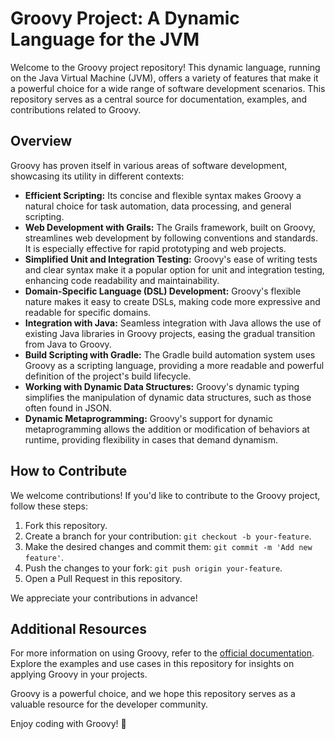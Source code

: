 <!DOCTYPE html>
<html lang="en">
<head>
  <meta charset="UTF-8">
  <meta name="viewport" content="width=device-width, initial-scale=1.0">
  <title>Groovy Project</title>
</head>
<body>

  <h1>Groovy Project: A Dynamic Language for the JVM</h1>

  <p>Welcome to the Groovy project repository! This dynamic language, running on the Java Virtual Machine (JVM), offers a variety of features that make it a powerful choice for a wide range of software development scenarios. This repository serves as a central source for documentation, examples, and contributions related to Groovy.</p>

  <h2>Overview</h2>

  <p>Groovy has proven itself in various areas of software development, showcasing its utility in different contexts:</p>

  <ul>
    <li><strong>Efficient Scripting:</strong> Its concise and flexible syntax makes Groovy a natural choice for task automation, data processing, and general scripting.</li>
    <li><strong>Web Development with Grails:</strong> The Grails framework, built on Groovy, streamlines web development by following conventions and standards. It is especially effective for rapid prototyping and web projects.</li>
    <li><strong>Simplified Unit and Integration Testing:</strong> Groovy's ease of writing tests and clear syntax make it a popular option for unit and integration testing, enhancing code readability and maintainability.</li>
    <li><strong>Domain-Specific Language (DSL) Development:</strong> Groovy's flexible nature makes it easy to create DSLs, making code more expressive and readable for specific domains.</li>
    <li><strong>Integration with Java:</strong> Seamless integration with Java allows the use of existing Java libraries in Groovy projects, easing the gradual transition from Java to Groovy.</li>
    <li><strong>Build Scripting with Gradle:</strong> The Gradle build automation system uses Groovy as a scripting language, providing a more readable and powerful definition of the project's build lifecycle.</li>
    <li><strong>Working with Dynamic Data Structures:</strong> Groovy's dynamic typing simplifies the manipulation of dynamic data structures, such as those often found in JSON.</li>
    <li><strong>Dynamic Metaprogramming:</strong> Groovy's support for dynamic metaprogramming allows the addition or modification of behaviors at runtime, providing flexibility in cases that demand dynamism.</li>
  </ul>

  <h2>How to Contribute</h2>

  <p>We welcome contributions! If you'd like to contribute to the Groovy project, follow these steps:</p>

  <ol>
    <li>Fork this repository.</li>
    <li>Create a branch for your contribution: <code>git checkout -b your-feature</code>.</li>
    <li>Make the desired changes and commit them: <code>git commit -m 'Add new feature'</code>.</li>
    <li>Push the changes to your fork: <code>git push origin your-feature</code>.</li>
    <li>Open a Pull Request in this repository.</li>
  </ol>

  <p>We appreciate your contributions in advance!</p>

  <h2>Additional Resources</h2>

  <p>For more information on using Groovy, refer to the <a href="https://docs.groovy-lang.org/" target="_blank">official documentation</a>. Explore the examples and use cases in this repository for insights on applying Groovy in your projects.</p>

  <p>Groovy is a powerful choice, and we hope this repository serves as a valuable resource for the developer community.</p>

  <p>Enjoy coding with Groovy! 🚀</p>

</body>
</html>
